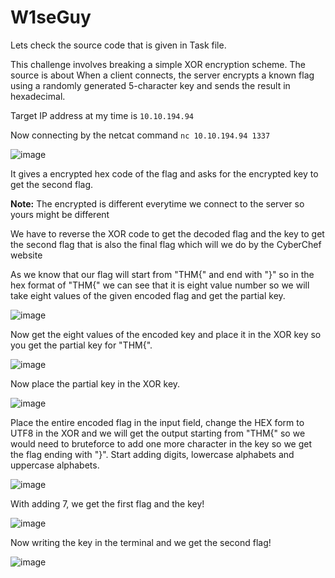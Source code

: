# W1seGuy

Lets check the source code that is given in Task file.

This challenge involves breaking a simple XOR encryption scheme. The source is about When a client connects, the server encrypts a known flag using a randomly generated 5-character key and sends the result in hexadecimal.

Target IP address at my time is `10.10.194.94`

Now connecting by the netcat command `nc 10.10.194.94 1337`

![image](https://github.com/user-attachments/assets/2b2c6237-d0fa-4fe5-b11b-d8704e8e74c7)

It gives a encrypted hex code of the flag and asks for the encrypted key to get the second flag.

**Note:** The encrypted is different everytime we connect to the server so yours might be different

We have to reverse the XOR code to get the decoded flag and the key to get the second flag that is also the final flag which will we do by the CyberChef website

As we know that our flag will start from "THM{" and end with "}" so in the hex format of "THM{" we can see that it is eight value number so we will take eight values of the given encoded flag and get the partial key.

![image](https://github.com/user-attachments/assets/62eb6cb9-bce8-42b1-a41f-ae3133498c8b)

Now get the eight values of the encoded key and place it in the XOR key so you get the partial key for "THM{".

![image](https://github.com/user-attachments/assets/ecf4ac4d-25c6-4351-92d7-ee9c6fdcc8dd)

Now place the partial key in the XOR key.

![image](https://github.com/user-attachments/assets/02da264e-3629-4691-9c40-e716054c3209)

Place the entire encoded flag in the input field, change the HEX form to UTF8 in the XOR and we will get the output starting from "THM{" so we would need to bruteforce to add one more character in the key so we get the flag ending with "}". Start adding digits, lowercase alphabets and uppercase alphabets.

![image](https://github.com/user-attachments/assets/ea937439-a45a-4a2d-8cf9-c046f3161632)

With adding 7, we get the first flag and the key!

![image](https://github.com/user-attachments/assets/320e8994-151f-4adf-8e0d-949e2626e400)

Now writing the key in the terminal and we get the second flag!

![image](https://github.com/user-attachments/assets/c8b13d9e-94de-451d-b473-b675b04e8689)



